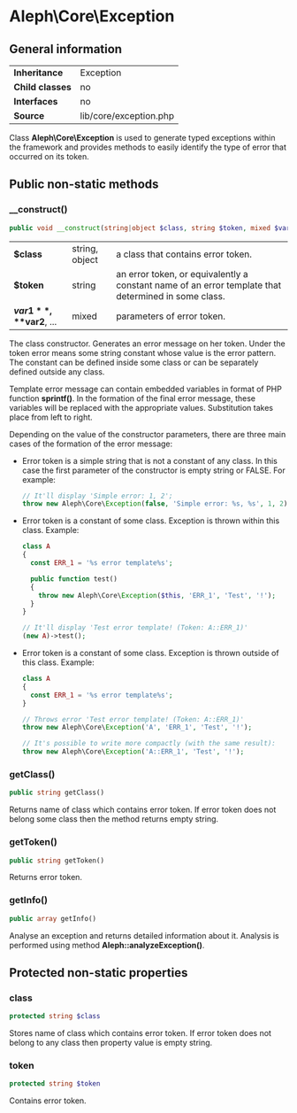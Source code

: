 # Aleph\Core\Exception #

## General information ##

|||
| --- | --- |
| **Inheritance** | Exception |
| **Child classes** | no |
| **Interfaces** | no |
| **Source** | lib/core/exception.php |

Class **Aleph\Core\Exception** is used to generate typed exceptions within the framework and provides methods to easily identify the type of error that occurred on its token.

## Public non-static methods ##

### **__construct()**

```php
public void __construct(string|object $class, string $token, mixed $var1, mixed $var2, ... )
```

||||
| --- | --- | --- |
| **$class** | string, object | a class that contains error token. |
| **$token** | string | an error token, or equivalently a constant name of an error template that determined in some class. |
| **$var1**, **$var2**, ... | mixed | parameters of error token. |

The class constructor. Generates an error message on her token. Under the token error means some string constant whose value is the error pattern. The constant can be defined inside some class or can be separately defined outside any class.

Template error message can contain embedded variables in format of PHP function **sprintf()**. In the formation of the final error message, these variables will be replaced with the appropriate values​​. Substitution takes place from left to right.

Depending on the value of the constructor parameters, there are three main cases of the formation of the error message:
- Error token is a simple string that is not a constant of any class. In this case the first parameter of the constructor is empty string or FALSE. For example:

    ```php
    // It'll display 'Simple error: 1, 2';
    throw new Aleph\Core\Exception(false, 'Simple error: %s, %s', 1, 2);
    ```
-   Error token is a constant of some class. Exception is thrown within this class. Example:
    ```php
    class A
    {
      const ERR_1 = '%s error template%s';

      public function test()
      {
        throw new Aleph\Core\Exception($this, 'ERR_1', 'Test', '!');
      }
    }

    // It'll display 'Test error template! (Token: A::ERR_1)'
    (new A)->test();
    ```
-   Error token is a constant of some class. Exception is thrown outside of this class. Example:
    ```php
    class A
    {
      const ERR_1 = '%s error template%s';
    }

    // Throws error 'Test error template! (Token: A::ERR_1)'
    throw new Aleph\Core\Exception('A', 'ERR_1', 'Test', '!');

    // It's possible to write more compactly (with the same result):
    throw new Aleph\Core\Exception('A::ERR_1', 'Test', '!');
    ```

### **getClass()**

```php
public string getClass()
```

Returns name of class which contains error token. If error token does not belong some class then the method returns empty string.

### **getToken()**

```php
public string getToken()
```

Returns error token.

### **getInfo()**

```php
public array getInfo()
```

Analyse an exception and returns detailed information about it. Analysis is performed using method **Aleph::analyzeException()**.

## Protected non-static properties ##

### **class**

```php
protected string $class
```

Stores name of class which contains error token. If error token does not belong to any class then property value is empty string.

### **token**

```php
protected string $token
```

Contains error token.